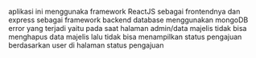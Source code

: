 aplikasi ini menggunaka framework ReactJS sebagai frontendnya dan express sebagai framework backend
database menggunakan mongoDB
error yang terjadi yaitu pada saat halaman admin/data majelis tidak bisa menghapus data majelis
lalu tidak bisa menampilkan status pengajuan berdasarkan user di halaman status pengajuan
